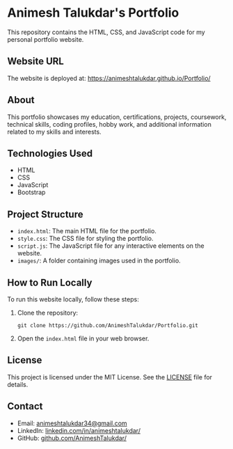 # Animesh Talukdar's Portfolio

This repository contains the HTML, CSS, and JavaScript code for my personal portfolio website.

## Website URL

The website is deployed at: https://animeshtalukdar.github.io/Portfolio/

## About

This portfolio showcases my education, certifications, projects, coursework, technical skills, coding profiles, hobby work, and additional information related to my skills and interests.

## Technologies Used

- HTML
- CSS
- JavaScript
- Bootstrap

## Project Structure

- `index.html`: The main HTML file for the portfolio.
- `style.css`: The CSS file for styling the portfolio.
- `script.js`: The JavaScript file for any interactive elements on the website.
- `images/`: A folder containing images used in the portfolio.

## How to Run Locally

To run this website locally, follow these steps:

1. Clone the repository:
   ```
   git clone https://github.com/AnimeshTalukdar/Portfolio.git
   ```

3. Open the `index.html` file in your web browser.

## License

This project is licensed under the MIT License. See the [LICENSE](LICENSE) file for details.

## Contact

- Email: [animeshtalukdar34@gmail.com](mailto:animeshtalukdar34@gmail.com)
- LinkedIn: [linkedin.com/in/animeshtalukdar/](https://www.linkedin.com/in/animeshtalukdar/)
- GitHub: [github.com/AnimeshTalukdar/](https://github.com/AnimeshTalukdar/)
